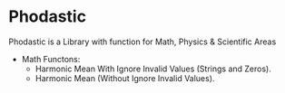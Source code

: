 # Phodastic
Phodastic is a Library with function for Math, Physics & Scientific Areas

- Math Functons:
  * Harmonic Mean With Ignore Invalid Values (Strings and Zeros).
  * Harmonic Mean (Without Ignore Invalid Values).
